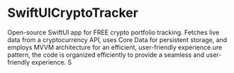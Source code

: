 # SwiftUICryptoTracker
Open-source SwiftUI app for FREE crypto portfolio tracking. Fetches live data from a cryptocurrency API, uses Core Data for persistent storage, and employs MVVM architecture for an efficient, user-friendly experience.ure pattern, the code is organized efficiently to provide a seamless and user-friendly experience. S
